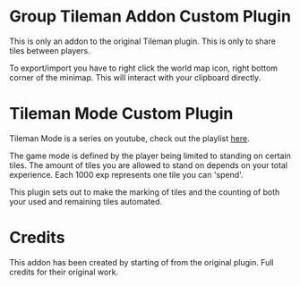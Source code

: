 # Group Tileman Addon Custom Plugin 
This is only an addon to the original Tileman plugin. This is only to share tiles between players.

To export/import you have to right click the world map icon, right bottom corner of the minimap. This will interact with your clipboard directly.

# Tileman Mode Custom Plugin 
Tileman Mode is a series on youtube, check out the playlist <a href="https://www.youtube.com/playlist?list=PLLNTajexsGYaw5pcyLOMyrW6w8_IMDG90">here</a>.

The game mode is defined by the player being limited to standing on certain tiles. The amount of tiles you are allowed to stand on depends on your total experience. Each 1000 exp represents one tile you can 'spend'. 

This plugin sets out to make the marking of tiles and the counting of both your used and remaining tiles automated.

# Credits
This addon has been created by starting of from the original plugin. Full credits for their original work.